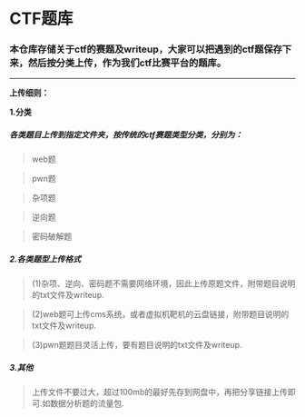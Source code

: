 # CTF题库
### 本仓库存储关于ctf的赛题及writeup，大家可以把遇到的ctf题保存下来，然后按分类上传，作为我们ctf比赛平台的题库。

---

**上传细则：**

**1.分类**

##### 各类题目上传到指定文件夹，按传统的ctf赛题类型分类，分别为：

> web题

> pwn题

> 杂项题

> 逆向题

> 密码破解题

##### **2.各类题型上传格式**

>  (1)杂项、逆向、密码题不需要网络环境，因此上传原题文件，附带题目说明的txt文件及writeup.

>  (2)web题可上传cms系统，或者虚拟机靶机的云盘链接，附带题目说明的txt文件及writeup.

>  (3)pwn题题目灵活上传，要有题目说明的txt文件及writeup.

##### **3.其他**

> 上传文件不要过大，超过100mb的最好先存到网盘中，再把分享链接上传即可.如数据分析题的流量包.

